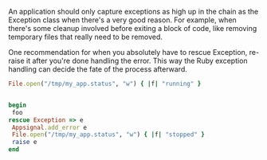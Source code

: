An application should only capture exceptions as high up in the chain as the Exception class when there's a very good reason. For example, when there's some cleanup involved before exiting a block of code, like removing temporary files that really need to be removed.

One recommendation for when you absolutely have to rescue Exception, re-raise it after you're done handling the error. This way the Ruby exception handling can decide the fate of the process afterward.

 ```ruby    
File.open("/tmp/my_app.status", "w") { |f| "running" }


begin
  foo
rescue Exception => e
  Appsignal.add_error e
  File.open("/tmp/my_app.status", "w") { |f| "stopped" }
  raise e
end
```
